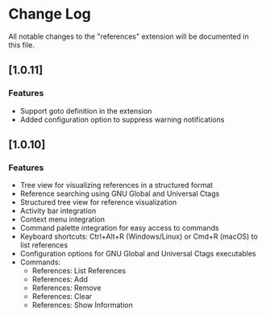 # Change Log

All notable changes to the "references" extension will be documented in this file.

## [1.0.11]

### Features
- Support goto definition in the extension
- Added configuration option to suppress warning notifications

## [1.0.10]

### Features
- Tree view for visualizing references in a structured format
- Reference searching using GNU Global and Universal Ctags
- Structured tree view for reference visualization
- Activity bar integration
- Context menu integration
- Command palette integration for easy access to commands
- Keyboard shortcuts: Ctrl+Alt+R (Windows/Linux) or Cmd+R (macOS) to list references
- Configuration options for GNU Global and Universal Ctags executables
- Commands:
  - References: List References
  - References: Add
  - References: Remove
  - References: Clear
  - References: Show Information
